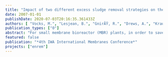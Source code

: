 ```yaml
---
title: "Impact of two different excess sludge removal strategies on the performance of a membrane bioreactor system"
date: 2007-01-01
publishDate: 2020-07-03T20:16:35.361433Z
authors: [ "Vocks, M.", "Lesjean, B.", "GnirÃŸ, R.", "Drews, A.", "Kraume, M." ]
publication_types: ["0"]
abstract: "For small membrane bioreactor (MBR) plants, in order to save investment for infrastructure, it could be beneficial not to withdraw excess sludge on a daily basis, but to store it in the biological reactor and only withdraw it every 2 to 4 weeks. This study aimed at investigating the effect of such an excess sludge removal strategy on the performance of an MBR plant in terms of permeate quality, nutrients removal rates and fouling. An MBR pilot plant, fed with domestic waste water from a remote area, was operated with enhanced biological phosphorus removal and post-denitrification without carbon dosing. 50% of the reactor volume was withdrawn when around 13 g l-1 TS was reached in the membrane reactor. This sludge removal strategy did not lead to failure of neither the biological phosphorus removal, nor the post-denitrification. Higher specific denitrification rates (DNR) were observed during higher organic loading of the anaerobic zone. The average DNR at 20°C was 1.5 mgN(gVSS h)-1. Nitrification was influenced by the discontinuous excess sludge removal. During that period the nitrification rate varied in a wide range between 1.8 and 5 mgN(gVSS h)-1, with a trend to lower rates right after a sludge removal. Fouling was not effected by the excess sludge removal strategy. For both withdrawal strategies the fouling rate was around 5*1010(md)-1. The EPS concentration did not affect the fouling behaviour."
featured: false
publication: "*4th IWA International Membranes Conference*"
projects: ["enrem"]
---
```


